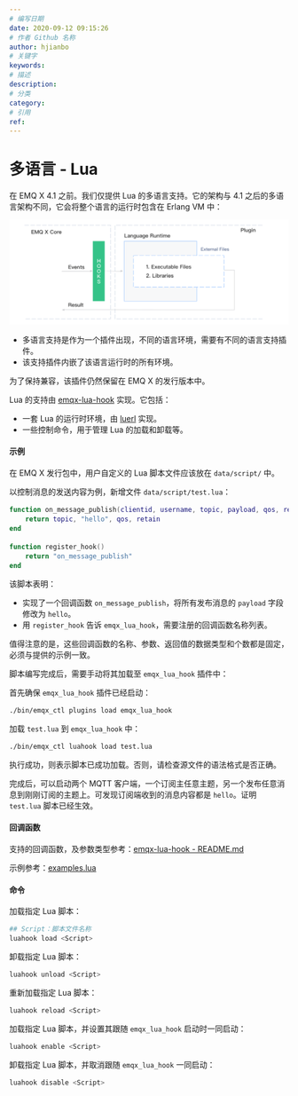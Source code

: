 ```yaml
---
# 编写日期
date: 2020-09-12 09:15:26
# 作者 Github 名称
author: hjianbo
# 关键字
keywords:
# 描述
description:
# 分类
category: 
# 引用
ref:
---
```


# 多语言 - Lua

在 EMQ X 4.1 之前。我们仅提供 Lua 的多语言支持。它的架构与 4.1 之后的多语言架构不同，它会将整个语言的运行时包含在 Erlang VM 中：

![Old Multiple Lang Arch](./assets/lua-lang-arch.png)

- 多语言支持是作为一个插件出现，不同的语言环境，需要有不同的语言支持插件。
- 该支持插件内嵌了该语言运行时的所有环境。

为了保持兼容，该插件仍然保留在 EMQ X 的发行版本中。

Lua 的支持由 [emqx-lua-hook](https://github.com/emqx/emqx-lua-hook) 实现。它包括：

- 一套 Lua 的运行时环境，由 [luerl](https://github.com/rvirding/luerl) 实现。
- 一些控制命令，用于管理 Lua 的加载和卸载等。

#### 示例

在 EMQ X 发行包中，用户自定义的 Lua 脚本文件应该放在 `data/script/` 中。

以控制消息的发送内容为例，新增文件 `data/script/test.lua`：

```lua
function on_message_publish(clientid, username, topic, payload, qos, retain)
    return topic, "hello", qos, retain
end

function register_hook()
    return "on_message_publish"
end
```

该脚本表明：

- 实现了一个回调函数 `on_message_publish`，将所有发布消息的 `payload` 字段修改为 `hello`。
- 用 `register_hook` 告诉 `emqx_lua_hook`，需要注册的回调函数名称列表。

值得注意的是，这些回调函数的名称、参数、返回值的数据类型和个数都是固定，必须与提供的示例一致。

脚本编写完成后，需要手动将其加载至 `emqx_lua_hook` 插件中：

首先确保 `emqx_lua_hook` 插件已经启动：

```bash
./bin/emqx_ctl plugins load emqx_lua_hook
```

加载 `test.lua` 到 `emqx_lua_hook` 中：

```bash
./bin/emqx_ctl luahook load test.lua
```

执行成功，则表示脚本已成功加载。否则，请检查源文件的语法格式是否正确。

完成后，可以启动两个 MQTT 客户端，一个订阅主任意主题，另一个发布任意消息到刚刚订阅的主题上。可发现订阅端收到的消息内容都是 `hello`。证明 `test.lua` 脚本已经生效。

#### 回调函数

支持的回调函数，及参数类型参考：[emqx-lua-hook - README.md](https://github.com/emqx/emqx-lua-hook/tree/develop#hook-api)

示例参考：[examples.lua](https://github.com/emqx/emqx-lua-hook/blob/develop/examples.lua)

#### 命令

加载指定 Lua 脚本：

```bash
## Script：脚本文件名称
luahook load <Script>
```

卸载指定 Lua 脚本：
```bash
luahook unload <Script>
```

重新加载指定 Lua 脚本：
```bash
luahook reload <Script>
```

加载指定 Lua 脚本，并设置其跟随 `emqx_lua_hook` 启动时一同启动：
```bash
luahook enable <Script>
```

卸载指定 Lua 脚本，并取消跟随 `emqx_lua_hook` 一同启动：
```bash
luahook disable <Script>
```
